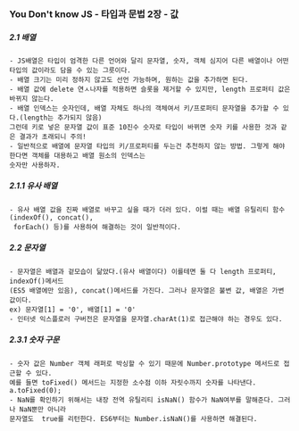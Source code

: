 ### You Don't know JS - 타입과 문법 2장 - 값  
##### 2.1 배열
	- JS배열은 타입이 엄격한 다른 언어와 달리 문자열, 숫자, 객체 심지어 다른 배열이나 어떤 타입의 값이라도 담을 수 있는 그릇이다.
	- 배열 크기는 미리 정하지 않고도 선언 가능하며, 원하는 값을 추가하면 된다.
	- 배열 값에 delete 연ㅅ나자를 적용하면 슬롯을 제거할 수 있지만, length 프로퍼티 값은 바뀌지 않는다.
	- 배열 인덱스는 숫자인데, 배열 자체도 하나의 객체여서 키/프로퍼티 문자열을 추가할 수 있다.(length는 추가되지 않음)
	그런데 키로 넣은 문자열 값이 표준 10진수 숫자로 타입이 바뀌면 숫자 키를 사용한 것과 같은 결과가 초래되니 주의!
	- 일반적으로 배열에 문자열 타입의 키/프로퍼티를 두는건 추천하지 않는 방법. 그렇게 해야 한다면 객체를 대용하고 배열 원소의 인덱스는
	숫자만 사용하자.

##### 2.1.1 유사 배열
	- 유사 배열 값을 진짜 배열로 바꾸고 싶을 때가 더러 있다. 이럴 때는 배열 유틸리티 함수(indexOf(), concat(),
	 forEach() 등)를 사용하여 해결하는 것이 일반적이다.
	 
##### 2.2 문자열
	- 문자열은 배열과 겉모습이 닮았다.(유사 배열이다) 이를테면 둘 다 length 프로퍼티, indexOf()메서드
	(ES5 배열에만 있음), concat()메서드를 가진다. 그러나 문자열은 불변 값, 배열은 가변 값이다.
	ex) 문자열[1] = '0', 배열[1] = '0' 
	- 인터넷 익스플로러 구버전은 문자열을 문자열.charAt(1)로 접근해야 하는 경우도 있다.

##### 2.3.1 숫자 구문
	- 숫자 값은 Number 객체 래퍼로 박싱할 수 있기 때문에 Number.prototype 메서드로 접근할 수 있다. 
	예를 들면 toFixed() 메서드는 지정한 소수점 이하 자릿수까지 숫자를 나타낸다. a.toFixed(0);
	- NaN를 확인하기 위해서는 내장 전역 유틸리티 isNaN() 함수가 NaN여부를 말해준다. 그러나 NaN뿐만 아니라
	문자열도  true를 리턴한다. ES6부터는 Number.isNaN()를 사용하면 해결된다.
	
	